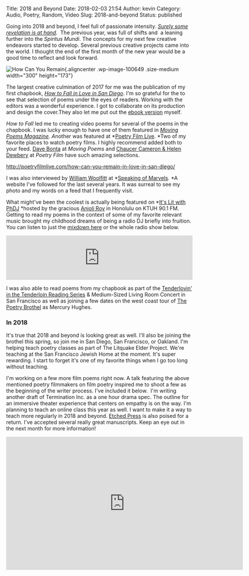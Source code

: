 Title: 2018 and Beyond
Date: 2018-02-03 21:54
Author: kevin
Category: Audio, Poetry, Random, Video
Slug: 2018-and-beyond
Status: published

Going into 2018 and beyond, I feel full of passionate intensity. *[Surely some revelation is at hand](https://www.poetryfoundation.org/poems/43290/the-second-coming).*  The previous year, was full of shifts and  a leaning further into the *Spiritus Mundi*. The concepts for my next few creative endeavors started to develop. Several previous creative projects came into the world. I thought the end of the first month of the new year would be a good time to reflect and look forward.

![How Can You Remain](http://kevindublin.com/wp-content/uploads/2018/02/vlcsnap-2017-08-26-16h58m03s436-300x173.png){.aligncenter .wp-image-100649 .size-medium width="300" height="173"}

The largest creative culmination of 2017 for me was the publication of my first chapbook, [*How to Fall in Love in San Diego*](http://kevindublin.com/product/fall-in-love-in-san-diego/). I'm so grateful for the to see that selection of poems under the eyes of readers. Working with the editors was a wonderful experience. I got to collaborate on its production and design the cover.They also let me put out the [ebook version](https://www.amazon.com/How-Fall-Love-San-Diego-ebook/dp/B076PG7V6V/) myself.

*How to Fall* led me to creating video poems for several of the poems in the chapbook. I was lucky enough to have one of them featured in *[Moving Poems Magazine](http://movingpoems.com/2017/03/not-kissing-you-by-kevin-dublin/). A*nother was featured at *[Poetry Film Live](http://poetryfilmlive.com/how-can-you-remain-in-love-in-san-diego/). *Two of my favorite places to watch poetry films. I highly recommend added both to your feed. [Dave Bonta](https://davebonta.com/) at *Moving Poems* and [Chaucer Cameron & Helen Dewbery](https://elephantsfootprint.com/) at *Poetry Film* have such amazing selections.

http://poetryfilmlive.com/how-can-you-remain-in-love-in-san-diego/

I was also interviewed by [William Woolfitt](https://www.williamwoolfitt.com/) at *[Speaking of Marvels](https://spkofmarvels.wordpress.com/2017/11/03/kevin-dublin). *A website I've followed for the last several years. It was surreal to see my photo and my words on a feed that I frequently visit.

What might've been the coolest is actually being featured on *[It's Lit with PhDJ](https://itslitwithphdj.wordpress.com/2017/11/19/11-22-17-show-notes-feat-kevin-dublin/) *hosted by the gracious [Anjoli Roy](https://anjoliroy.com/) in Honolulu on KTUH 90.1 FM. Getting to read my poems in the context of some of my favorite relevant music brought my childhood dreams of being a radio DJ briefly into fruition. You can listen to just the [mixdown here](https://www.mixcloud.com/anjoli-roy/kevin-dublins-mixdown-for-its-lit/) or the whole radio show below.

<p>
<center>
<iframe src="https://www.mixcloud.com/widget/iframe/?feed=%2Fanjoli-roy%2Fep-45-112217-feat-kevin-dublin%2F&amp;hide_cover=1&amp;light=1" width="100%" height="120" frameborder="0">
</iframe>
</center>

I was also able to read poems from my chapbook as part of the [Tenderlovin’ in the Tenderloin Reading Series](https://www.tenderlovin.org/) & Medium-Sized Living Room Concert in San Francisco as well as joining a few dates on the west coast tour of [The Poetry Brothel](http://www.thepoetrybrothel.com/events.html) as Mercury Hughes.

</p>

### In 2018

It's true that 2018 and beyond is looking great as well. I'll also be joining the brothel this spring, so join me in San Diego, San Francisco, or Oakland. I'm helping teach poetry classes as part of The Litquake Elder Project. We're teaching at the San Francisco Jewish Home at the moment. It's super rewarding. I start to forget it's one of my favorite things when I go too long without teaching.

I'm working on a few more film poems right now. A talk featuring the above mentioned poetry filmmakers on film poetry inspired me to shoot a few as the beginning of the writer process. I've included it below.  I'm writing another draft of Termination Inc. as a one hour drama spec. The outline for an immersive theater experience that centers on empathy is on the way. I'm planning to teach an online class this year as well. I want to make it a way to teach more regularly in 2018 and beyond. [Etched Press](http://etchedpress.com) is also poised for a return. I've accepted several really great manuscripts. Keep an eye out in the next month for more information!

<p>
<center>
<iframe src="https://player.vimeo.com/video/249304445" width="640" height="360" frameborder="0" allowfullscreen="allowfullscreen">
</iframe>
</center>
</p>
